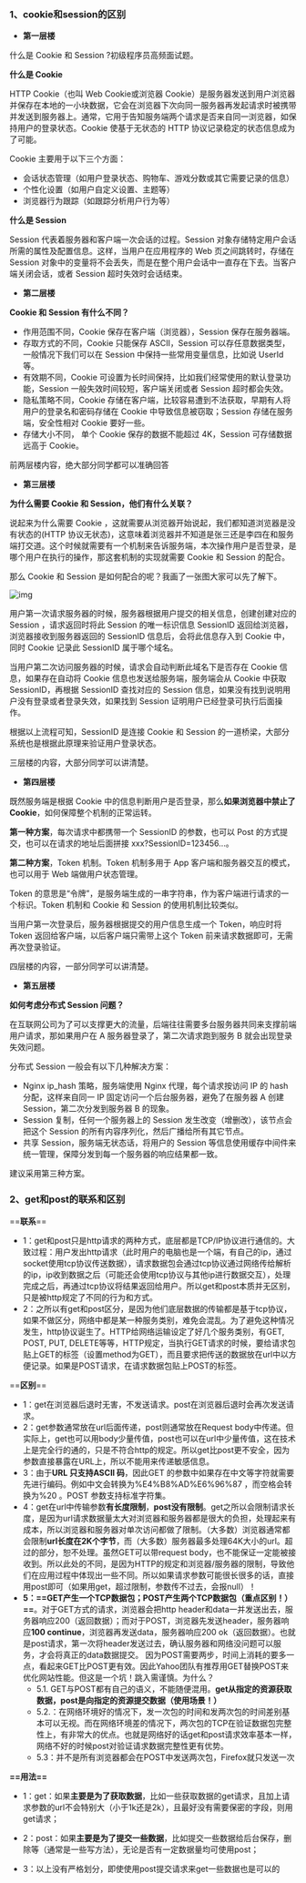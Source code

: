 ### 1、cookie和session的区别

- **第一层楼**

什么是 Cookie 和 Session ?初级程序员高频面试题。

**什么是 Cookie**

HTTP Cookie（也叫 Web Cookie或浏览器 Cookie）是服务器发送到用户浏览器并保存在本地的一小块数据，它会在浏览器下次向同一服务器再发起请求时被携带并发送到服务器上。通常，它用于告知服务端两个请求是否来自同一浏览器，如保持用户的登录状态。Cookie 使基于无状态的 HTTP 协议记录稳定的状态信息成为了可能。

Cookie 主要用于以下三个方面：

- 会话状态管理（如用户登录状态、购物车、游戏分数或其它需要记录的信息）
- 个性化设置（如用户自定义设置、主题等）
- 浏览器行为跟踪（如跟踪分析用户行为等）

**什么是 Session**

Session 代表着服务器和客户端一次会话的过程。Session 对象存储特定用户会话所需的属性及配置信息。这样，当用户在应用程序的 Web 页之间跳转时，存储在 Session 对象中的变量将不会丢失，而是在整个用户会话中一直存在下去。当客户端关闭会话，或者 Session 超时失效时会话结束。

- **第二层楼**

**Cookie 和 Session 有什么不同？**

- 作用范围不同，Cookie 保存在客户端（浏览器），Session 保存在服务器端。
- 存取方式的不同，Cookie 只能保存 ASCII，Session 可以存任意数据类型，一般情况下我们可以在 Session 中保持一些常用变量信息，比如说 UserId 等。
- 有效期不同，Cookie 可设置为长时间保持，比如我们经常使用的默认登录功能，Session 一般失效时间较短，客户端关闭或者 Session 超时都会失效。
- 隐私策略不同，Cookie 存储在客户端，比较容易遭到不法获取，早期有人将用户的登录名和密码存储在 Cookie 中导致信息被窃取；Session 存储在服务端，安全性相对 Cookie 要好一些。
- 存储大小不同， 单个 Cookie 保存的数据不能超过 4K，Session 可存储数据远高于 Cookie。

前两层楼内容，绝大部分同学都可以准确回答

- **第三层楼**

**为什么需要 Cookie 和 Session，他们有什么关联？**

说起来为什么需要 Cookie ，这就需要从浏览器开始说起，我们都知道浏览器是没有状态的(HTTP 协议无状态)，这意味着浏览器并不知道是张三还是李四在和服务端打交道。这个时候就需要有一个机制来告诉服务端，本次操作用户是否登录，是哪个用户在执行的操作，那这套机制的实现就需要 Cookie 和 Session 的配合。

那么 Cookie 和 Session 是如何配合的呢？我画了一张图大家可以先了解下。

![img](https://pic4.zhimg.com/80/v2-e651da81c8a95d8ddbdbc9e43cc8a082_1440w.jpg)

用户第一次请求服务器的时候，服务器根据用户提交的相关信息，创建创建对应的 Session ，请求返回时将此 Session 的唯一标识信息 SessionID 返回给浏览器，浏览器接收到服务器返回的 SessionID 信息后，会将此信息存入到 Cookie 中，同时 Cookie 记录此 SessionID 属于哪个域名。

当用户第二次访问服务器的时候，请求会自动判断此域名下是否存在 Cookie 信息，如果存在自动将 Cookie 信息也发送给服务端，服务端会从 Cookie 中获取 SessionID，再根据 SessionID 查找对应的 Session 信息，如果没有找到说明用户没有登录或者登录失效，如果找到 Session 证明用户已经登录可执行后面操作。

根据以上流程可知，SessionID 是连接 Cookie 和 Session 的一道桥梁，大部分系统也是根据此原理来验证用户登录状态。

三层楼的内容，大部分同学可以讲清楚。

- **第四层楼**

既然服务端是根据 Cookie 中的信息判断用户是否登录，那么**如果浏览器中禁止了 Cookie**，如何保障整个机制的正常运转。

**第一种方案**，每次请求中都携带一个 SessionID 的参数，也可以 Post 的方式提交，也可以在请求的地址后面拼接 xxx?SessionID=123456...。

**第二种方案**，Token 机制。Token 机制多用于 App 客户端和服务器交互的模式，也可以用于 Web 端做用户状态管理。

Token 的意思是“令牌”，是服务端生成的一串字符串，作为客户端进行请求的一个标识。Token 机制和 Cookie 和 Session 的使用机制比较类似。

当用户第一次登录后，服务器根据提交的用户信息生成一个 Token，响应时将 Token 返回给客户端，以后客户端只需带上这个 Token 前来请求数据即可，无需再次登录验证。

四层楼的内容，一部分同学可以讲清楚。

- **第五层楼**

**如何考虑分布式 Session 问题？**

在互联网公司为了可以支撑更大的流量，后端往往需要多台服务器共同来支撑前端用户请求，那如果用户在 A 服务器登录了，第二次请求跑到服务 B 就会出现登录失效问题。

分布式 Session 一般会有以下几种解决方案：

- Nginx ip_hash 策略，服务端使用 Nginx 代理，每个请求按访问 IP 的 hash 分配，这样来自同一 IP 固定访问一个后台服务器，避免了在服务器 A 创建 Session，第二次分发到服务器 B 的现象。
- Session 复制，任何一个服务器上的 Session 发生改变（增删改），该节点会把这个 Session 的所有内容序列化，然后广播给所有其它节点。
- 共享 Session，服务端无状态话，将用户的 Session 等信息使用缓存中间件来统一管理，保障分发到每一个服务器的响应结果都一致。

建议采用第三种方案。

### 2、get和post的联系和区别

==**联系**==

- 1：get和post只是http请求的两种方式，底层都是TCP/IP协议进行通信的。大致过程：用户发出http请求（此时用户的电脑也是一个端，有自己的ip，通过socket使用tcp协议传送数据），请求数据包会通过tcp协议通过网络传给解析的ip，ip收到数据之后（可能还会使用tcp协议与其他ip进行数据交互），处理完成之后，再通过tcp协议将结果返回给用户。所以get和post本质并无区别，只是被http规定了不同的行为和方式。
- 2：之所以有get和post区分，是因为他们底层数据的传输都是基于tcp协议，如果不做区分，网络中都是某一种服务类别，难免会混乱。为了避免这种情况发生，http协议诞生了。HTTP给网络运输设定了好几个服务类别，有GET, POST, PUT, DELETE等等，HTTP规定，当执行GET请求的时候，要给请求包贴上GET的标签（设置method为GET），而且要求把传送的数据放在url中以方便记录。如果是POST请求，在请求数据包贴上POST的标签。

==**区别**==

- 1：get在浏览器后退时无害，不发送请求。post在浏览器后退时会再次发送请求。
- 2：get参数通常放在url后面传递，post则通常放在Request body中传递。但实际上，get也可以用body少量传值，post也可以在url中少量传值，这在技术上是完全行的通的，只是不符合http的规定。所以get比post更不安全，因为参数直接暴露在URL上，所以不能用来传递敏感信息。
- 3：由于**URL 只支持ASCII 码**，因此GET 的参数中如果存在中文等字符就需要先进行编码。例如中文会转换为%E4%B8%AD%E6%96%87 ，而空格会转换为%20 。POST 参数支持标准字符集。
- 4：get在url中传输参数**有长度限制**，**post没有限制**。get之所以会限制请求长度，是因为url请求数据量太大对浏览器和服务器都是很大的负担，处理起来有成本，所以浏览器和服务器对单次访问都做了限制。（大多数）浏览器通常都会限制**url长度在2K个字节**，而（大多数）服务器最多处理64K大小的url。超过的部分，恕不处理。虽然GET可以带request body，也不能保证一定能被接收到。所以此处的不同，是因为HTTP的规定和浏览器/服务器的限制，导致他们在应用过程中体现出一些不同。所以如果请求参数可能很长很多的话，直接用post即可（如果用get，超过限制，参数传不过去，会报null）！
- **5：==GET产生一个TCP数据包；POST产生两个TCP数据包（重点区别！）==**。对于GET方式的请求，浏览器会把http header和data一并发送出去，服务器响应200（返回数据）；而对于POST，浏览器先发送header，服务器响应**100 continue**，浏览器再发送data，服务器响应200 ok（返回数据）。也就是post请求，第一次将header发送过去，确认服务器和网络没问题可以服务，才会将真正的data数据提交。 因为POST需要两步，时间上消耗的要多一点，看起来GET比POST更有效。因此Yahoo团队有推荐用GET替换POST来优化网站性能。但这是一个坑！跳入需谨慎。为什么？
  -  5.1. GET与POST都有自己的语义，不能随便混用。**get从指定的资源获取数据，post是向指定的资源提交数据（使用场景！）**
  - 5.2.：在网络环境好的情况下，发一次包的时间和发两次包的时间差别基本可以无视。而在网络环境差的情况下，两次包的TCP在验证数据包完整性上，有非常大的优点。也就是网络好的话get和post请求效率基本一样，网络不好的时候post对验证请求数据完整性更有优势。
  - 5.3：并不是所有浏览器都会在POST中发送两次包，Firefox就只发送一次

**==用法==**

- 1：get：如果**主要是为了获取数据**，比如一些获取数据的get请求，且加上请求参数的url不会特别大（小于1k还是2k），且最好没有需要保密的字段，则用get请求；

- 2：post：如果**主要是为了提交一些数据**，比如提交一些数据给后台保存，删除等（通常是一些写方法），无论是否有一定数据量均可使用post；

- 3：以上没有严格划分，即使使用post提交请求来get一些数据也是可以的

































